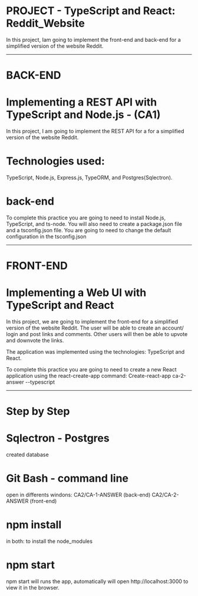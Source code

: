 # PROJECT - TypeScript and React: Reddit_Website
In this project, Iam going to implement the front-end and back-end for a simplified version of the website Reddit.

----------------------

# BACK-END
# Implementing a REST API with TypeScript and Node.js - (CA1)
In this project, I am going to implement the REST API for a for a simplified version of the website Reddit.

# Technologies used: 
TypeScript, Node.js, Express.js, TypeORM, and Postgres(Sqlectron).

# back-end
To complete this practice you are going to need to install Node.js, TypeScript, and ts-node. You will also need to create a package.json file and a tsconfig.json file. You are going to need to change the default configuration in the tsconfig.json 

----------------------

# FRONT-END

# Implementing a Web UI with TypeScript and React

In this project, we are going to implement the front-end for a simplified version of the website Reddit. The user will be able to create an account/ login and post links and comments. Other users will then be able to upvote and downvote the links.

The application was implemented using the technologies: TypeScript and React.

To complete this practice you are going to need to create a new React application using the react-create-app command:
Create-react-app ca-2-answer --typescript

----------------------

# Step by Step

# Sqlectron - Postgres
created database 

# Git Bash - command line
open in differents windons:
CA2/CA-1-ANSWER (back-end)
CA2/CA-2-ANSWER (front-end)

# npm install 
in both: to install the node_modules

# npm start
npm start will runs the app, automatically will open http://localhost:3000 to view it in the browser.




